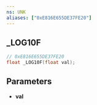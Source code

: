 ```yaml
---
ns: UNK
aliases: ["0xE816E655DE37FE20"]
---
```

## _LOG10F

```c
// 0xE816E655DE37FE20
float _LOG10F(float val);
```



## Parameters
* **val**

